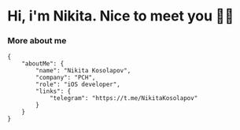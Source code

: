 # Hi, i'm Nikita. Nice to meet you 👋🏻

### More about me 
```
{
    "aboutMe": {
        "name": "Nikita Kosolapov",
        "company": "PCH",
        "role": "iOS developer",
        "links": {
            "telegram": "https://t.me/NikitaKosolapov"
        }
    }
}
```
